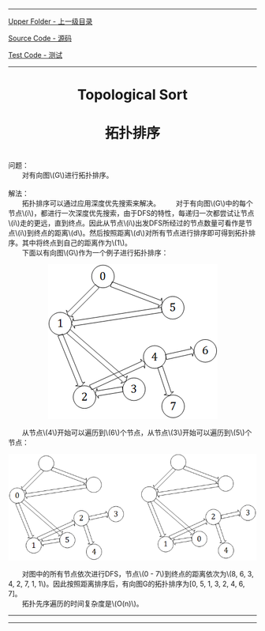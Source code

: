 <script type="text/javascript" async src="//cdn.bootcss.com/mathjax/2.7.0/MathJax.js?config=TeX-AMS-MML_HTMLorMML"></script>
<script type="text/javascript" async src="https://cdnjs.cloudflare.com/ajax/libs/mathjax/2.7.1/MathJax.js?config=TeX-MML-AM_CHTML"></script>


--------
[Upper Folder - 上一级目录](../../)

[Source Code - 源码](https://github.com/zhaochenyou/Way-to-Algorithm/blob/master/src/GraphTheory/Traverse/TopologicalSort.hpp)

[Test Code - 测试](https://github.com/zhaochenyou/Way-to-Algorithm/blob/master/src/GraphTheory/Traverse/TopologicalSort.cpp)


--------

<div>
<h1 align="center">Topological Sort</h1>
<h1 align="center">拓扑排序</h1>
<br>
问题： <br>
&emsp;&emsp;对有向图\(G\)进行拓扑排序。 <br>
<br>
解法： <br>
&emsp;&emsp;拓扑排序可以通过应用深度优先搜索来解决。
&emsp;&emsp;对于有向图\(G\)中的每个节点\(i\)，都进行一次深度优先搜索，由于DFS的特性，每递归一次都尝试让节点\(i\)走的更远，直到终点。因此从节点\(i\)出发DFS所经过的节点数量可看作是节点\(i\)到终点的距离\(d\)。然后按照距离\(d\)对所有节点进行排序即可得到拓扑排序。其中将终点到自己的距离作为\(1\)。 <br>
&emsp;&emsp;下面以有向图\(G\)作为一个例子进行拓扑排序：
<p align="center"><img src="../res/TopologicalSort1.png" /></p>
&emsp;&emsp;从节点\(4\)开始可以遍历到\(6\)个节点，从节点\(3\)开始可以遍历到\(5\)个节点：
<p align="center"><img src="../res/TopologicalSort2.png" /></p>
&emsp;&emsp;对图中的所有节点依次进行DFS，节点\(0 - 7\)到终点的距离依次为\(8, 6, 3, 4, 2, 7, 1, 1\)。因此按照距离排序后，有向图G的拓扑排序为[0, 5, 1, 3, 2, 4, 6, 7]。<br>
&emsp;&emsp;拓扑先序遍历的时间复杂度是\(O(n)\)。 <br>
</div>


--------
--------
